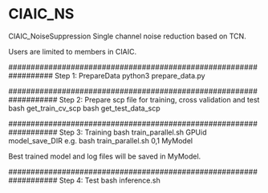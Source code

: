 # CIAIC_NS
CIAIC_NoiseSuppression
Single channel noise reduction based on TCN.

Users are limited to members in CIAIC.


##################################################################
Step 1: PrepareData
python3 prepare_data.py

###################################################################
Step 2: Prepare scp file for training, cross validation and test
bash get_train_cv_scp
bash get_test_data_scp

###################################################################
Step 3: Training
bash train_parallel.sh GPUid model_save_DIR
e.g. bash train_parallel.sh 0,1 MyModel

Best trained model and log files will be saved in MyModel.

###################################################################
Step 4: Test
bash inference.sh
